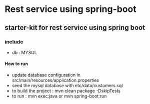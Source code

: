 # Rest service using spring-boot

## starter-kit for rest service using spring boot

### include
 - db : MYSQL


#### How to run

* update database configuration in src/main/resources/application.properties
* seed the mysql database with etc/data/customers.sql
* to build the project : mvn clean package -DskipTests
* to run : mvn exec:java or mvn spring-boot:run


